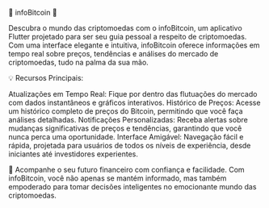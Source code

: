 🌟 infoBitcoin 🌟

Descubra o mundo das criptomoedas com o infoBitcoin, um aplicativo Flutter projetado para ser seu guia pessoal a respeito de criptomoedas. Com uma interface elegante e intuitiva, infoBitcoin oferece informações em tempo real sobre preços, tendências e análises do mercado de criptomoedas, tudo na palma da sua mão.

💡 Recursos Principais:

Atualizações em Tempo Real: Fique por dentro das flutuações do mercado com dados instantâneos e gráficos interativos.
Histórico de Preços: Acesse um histórico completo de preços do Bitcoin, permitindo que você faça análises detalhadas.
Notificações Personalizadas: Receba alertas sobre mudanças significativas de preços e tendências, garantindo que você nunca perca uma oportunidade.
Interface Amigável: Navegação fácil e rápida, projetada para usuários de todos os níveis de experiência, desde iniciantes até investidores experientes.

🚀 Acompanhe o seu futuro financeiro com confiança e facilidade. Com infoBitcoin, você não apenas se mantém informado, mas também empoderado para tomar decisões inteligentes no emocionante mundo das criptomoedas.
